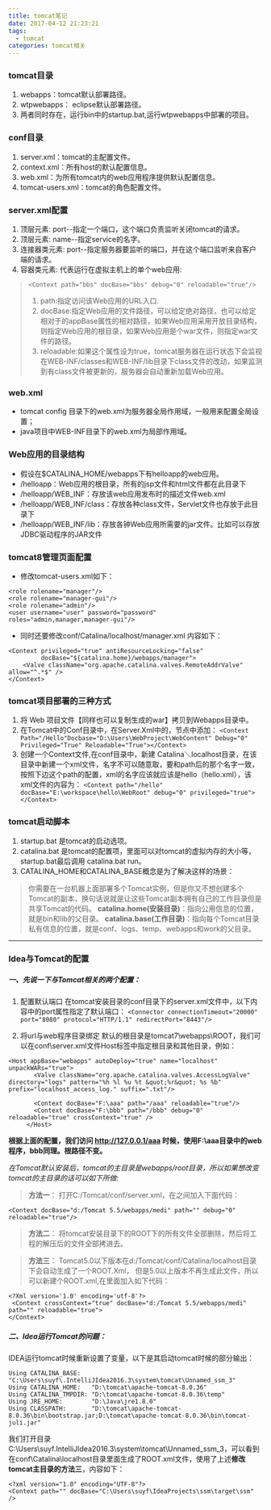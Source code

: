 ```yaml
---
title: tomcat笔记
date: 2017-04-12 21:23:21
tags:
  - tomcat
categories: tomcat相关
---
```


### tomcat目录
1. webapps：tomcat默认部署路径。
2. wtpwebapps： eclipse默认部署路径。
3. 两者同时存在，运行bin中的startup.bat,运行wtpwebapps中部署的项目。

### conf目录
1. server.xml：tomcat的主配置文件。
2. context.xml：所有host的默认配置信息。
3. web.xml：为所有tomcat内的web应用程序提供默认配置信息。
4. tomcat-users.xml：tomcat的角色配置文件。

### server.xml配置
1. 顶层元素<Server>: port--指定一个端口，这个端口负责监听关闭tomcat的请求。
2. 顶层元素<Service>: name--指定service的名字。
3. 连接器类元素<Connector>: port--指定服务器要监听的端口，并在这个端口监听来自客户端的请求。
4. 容器类元素<Context>: 代表运行在虚拟主机上的单个web应用:
> `<Context path="bbs" docBase="bbs" debug="0" reloadable="true"/>`
> 1. path:指定访问该Web应用的URL入口.
> 2. docBase:指定Web应用的文件路径，可以给定绝对路径，也可以给定相对于<Host>的appBase属性的相对路径，如果Web应用采用开放目录结构，则指定Web应用的根目录，如果Web应用是个war文件，则指定war文件的路径。
>3. reloadable:如果这个属性设为true，tomcat服务器在运行状态下会监视在WEB-INF/classes和WEB-INF/lib目录下class文件的改动，如果监测到有class文件被更新的，服务器会自动重新加载Web应用。

### web.xml
* tomcat config 目录下的web.xml为服务器全局作用域，一般用来配置全局设置；
* java项目中WEB-INF目录下的web.xml为局部作用域。

### Web应用的目录结构
* 假设在$CATALINA_HOME/webapps下有helloapp的web应用。
* /helloapp：Web应用的根目录，所有的jsp文件和html文件都在此目录下
* /helloapp/WEB_INF：存放该web应用发布时的描述文件web.xml
* /helloapp/WEB_INF/class：存放各种class文件，Servlet文件也存放于此目录下
* /helloapp/WEB_INF/lib：存放各钟Web应用所需要的jar文件。比如可以存放JDBC驱动程序的JAR文件

### tomcat8管理页面配置
* 修改tomcat-users.xml如下：
```
<role rolename="manager"/>
<role rolename="manager-gui"/>
<role rolename="admin"/>
<user username="user" password="password" roles="admin,manager,manager-gui"/>
```
* 同时还要修改conf/Catalina/localhost/manager.xml 内容如下：
```
<Context privileged="true" antiResourceLocking="false"
         docBase="${catalina.home}/webapps/manager">
    <Valve className="org.apache.catalina.valves.RemoteAddrValve" allow="^.*$" />
</Context>
```

### tomcat项目部署的三种方式
1. 将 Web 项目文件【同样也可以复制生成的war】拷贝到Webapps目录中。
2. 在Tomcat中的Conf目录中，在Server.Xml中的，<Host/>节点中添加：
`<Context Path="/Hello"Docbase="D:\Users\WebProject\WebContent" Debug="0" Privileged="True" Reloadable="True"></Context>`
3. 创建一个Context文件,在conf目录中，新建 Catalina＼localhost目录，在该目录中新建一个xml文件，名字不可以随意取，要和path后的那个名字一致，按照下边这个path的配置，xml的名字应该就应该是hello（hello.xml），该xml文件的内容为：
`<Context path="/hello" docBase="E:\workspace\hello\WebRoot" debug="0" privileged="true"></Context>`

### tomcat启动脚本
1. startup.bat 是tomcat的启动选项。
2. catalina.bat 是tomcat的配置项，里面可以对tomcat的虚拟内存的大小等，startup.bat最后调用 catalina.bat run。
3. CATALINA_HOME和CATALINA_BASE概念是为了解决这样的场景：
> 你需要在一台机器上面部署多个Tomcat实例，但是你又不想创建多个Tomcat的副本，换句话说就是让这些Tomcat副本拥有自己的工作目录但是共享Tomcat的代码。
> **catalina.home(安装目录)**：指向公用信息的位置，就是bin和lib的父目录。
> **catalina.base(工作目录)**：指向每个Tomcat目录私有信息的位置，就是conf、logs、temp、webapps和work的父目录。

---

### Idea与Tomcat的配置
##### 一、先说一下与Tomcat相关的两个配置：
1. 配置默认端口
 在tomcat安装目录的conf目录下的server.xml文件中，以下内容中的port属性指定了默认端口：
 `<Connector connectionTimeout="20000" port="8080" protocol="HTTP/1.1" redirectPort="8443"/>`

2. 将url与web程序目录绑定
 默认的根目录是tomcat7\webapps\ROOT，我们可以在conf\server.xml文件Host标签中指定根目录和其他目录，例如：
 ```
 <Host appBase="webapps" autoDeploy="true" name="localhost" unpackWARs="true">
        <Valve className="org.apache.catalina.valves.AccessLogValve" directory="logs" pattern="%h %l %u %t &quot;%r&quot; %s %b" prefix="localhost_access_log." suffix=".txt"/>

        <Context docBase="F:\aaa" path="/aaa" reloadable="true"/>
        <Context docBase="F:\bbb" path="/bbb" debug="0"
reloadable="true" crossContext="true" />
      </Host>
 ```
 **根据上面的配置，我们访问 http://127.0.0.1/aaa 时候，使用F:\aaa目录中的web程序，bbb同理。根路径不变。**

 _在Tomcat默认安装后，tomcat的主目录是webapps/root目录，所以如果想改变tomcat的主目录的话可以如下所做:_
 > **方法一**：
 打开C:/Tomcat/conf/server.xml，在<host></host>之间加入下面代码：
 ```
 <Context docBase="d:/Tomcat 5.5/webapps/medi" path="" debug="0"  reloadable="true"/>
 ```

 >**方法二**：
  将tomcat安装目录下的ROOT下的所有文件全部删除，然后将工程的解压后的文件全部拷进去。

 >**方法三**：
 Tomcat5.0以下版本在d:/Tomcat/conf/Catalina/localhost目录下会自动生成了一个ROOT.Xml，
 但是5.0以上版本不再生成此文件，所以可以新建个ROOT.xml,在里面加入如下代码：
 ```
 <?Xml version='1.0' encoding='utf-8'?>
  <Context crossContext="true" docBase="d:/Tomcat 5.5/webapps/medi" path="" reloadable="true">
</Context>
 ```

##### 二、Idea运行Tomcat的问题：
IDEA运行tomcat时候重新设置了变量，以下是其启动tomcat时候的部分输出：
```
Using CATALINA_BASE:   "C:\Users\suyf\.IntelliJIdea2016.3\system\tomcat\Unnamed_ssm_3"
Using CATALINA_HOME:   "D:\tomcat\apache-tomcat-8.0.36"
Using CATALINA_TMPDIR: "D:\tomcat\apache-tomcat-8.0.36\temp"
Using JRE_HOME:        "D:\Java\jre1.8.0"
Using CLASSPATH:       "D:\tomcat\apache-tomcat-8.0.36\bin\bootstrap.jar;D:\tomcat\apache-tomcat-8.0.36\bin\tomcat-juli.jar"
```
我们打开目录C:\Users\suyf\.IntelliJIdea2016.3\system\tomcat\Unnamed_ssm_3，可以看到在conf\Catalina\localhost目录里面生成了ROOT.xml文件，使用了上述**修改tomcat主目录的方法三**，内容如下：
```
<?xml version="1.0" encoding="UTF-8"?>
<Context path="" docBase="C:\Users\suyf\IdeaProjects\ssm\target\ssm" />
```
